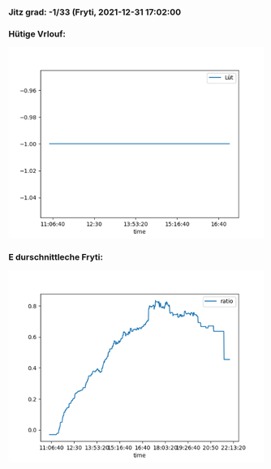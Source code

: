 ### Jitz grad: -1/33 (Fryti, 2021-12-31 17:02:00

### Hütige Vrlouf:
![Graph](Today.png)

### E durschnittleche Fryti:
![Graph](Fryti.png)